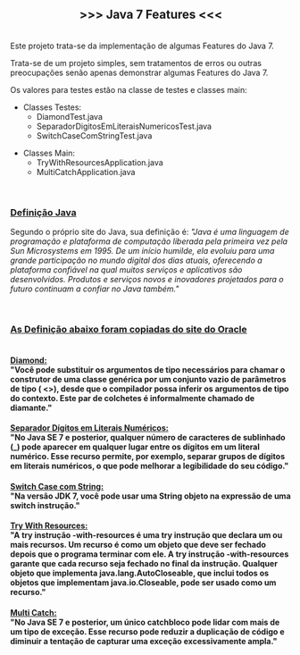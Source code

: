 <h2 style="text-align:center"><strong>&gt;&gt;&gt; Java 7 Features &lt;&lt;&lt;</strong></h2>

<p><br />
Este projeto trata-se da implementa&ccedil;&atilde;o de algumas Features do Java 7.</p>

<p>Trata-se de um projeto simples, sem tratamentos de erros ou outras preocupa&ccedil;&otilde;es sen&atilde;o apenas demonstrar algumas Features do Java 7.</p>

<p>Os valores para testes est&atilde;o na classe de testes e classes main:</p>

<ul>
	<li>Classes Testes:
	<ul>
		<li>DiamondTest.java</li>
		<li>SeparadorDigitosEmLiteraisNumericosTest.java</li>
		<li>SwitchCaseComStringTest.java</li>
	</ul>
	</li>
</ul>

<ul>
	<li>Classes Main:
	<ul>
		<li>TryWithResourcesApplication.java</li>
		<li>MultiCatchApplication.java</li>
	</ul>
	</li>
</ul>

<p>&nbsp;</p>

<h3><u>Defini&ccedil;&atilde;o Java</u></h3>

<p>Segundo o pr&oacute;prio site do Java, sua defini&ccedil;&atilde;o &eacute;: <em>&quot;Java &eacute; uma linguagem de programa&ccedil;&atilde;o e plataforma de computa&ccedil;&atilde;o liberada pela primeira vez pela Sun Microsystems em 1995. De um in&iacute;cio humilde, ela evoluiu para uma grande participa&ccedil;&atilde;o no mundo digital dos dias atuais, oferecendo a plataforma confi&aacute;vel na qual muitos servi&ccedil;os e aplicativos s&atilde;o desenvolvidos. Produtos e servi&ccedil;os novos e inovadores projetados para o futuro continuam a confiar no Java tamb&eacute;m.&quot;</em></p>

<p>&nbsp;</p>

<h3><u>As Defini&ccedil;&atilde;o abaixo foram copiadas do <a href="https://www.oracle.com/java/technologies/javase/jdk7-relnotes.html">site do Oracle</a></u></h3>

<h4><br />
<u><strong>Diamond:</strong></u><br />
&quot;Voc&ecirc; pode substituir os argumentos de tipo necess&aacute;rios para chamar o construtor de uma classe gen&eacute;rica por um conjunto vazio de par&acirc;metros de tipo ( &lt;&gt;), desde que o compilador possa inferir os argumentos de tipo do contexto. Este par de colchetes &eacute; informalmente chamado de diamante.&quot;</h4>

<h4><u><strong>Separador D&iacute;gitos em Literais Num&eacute;ricos:</strong></u><br />
&quot;No Java SE 7 e posterior, qualquer n&uacute;mero de caracteres de sublinhado (_) pode aparecer em qualquer lugar entre os d&iacute;gitos em um literal num&eacute;rico. Esse recurso permite, por exemplo, separar grupos de d&iacute;gitos em literais num&eacute;ricos, o que pode melhorar a legibilidade do seu c&oacute;digo.&quot;</h4>

<h4><strong><u>Switch Case com String:</u></strong><br />
&quot;Na vers&atilde;o JDK 7, voc&ecirc; pode usar uma String objeto na express&atilde;o de uma switch instru&ccedil;&atilde;o.&quot;</h4>

<h4><strong><u>Try With Resources:</u></strong><br />
&quot;A try instru&ccedil;&atilde;o -with-resources &eacute; uma try instru&ccedil;&atilde;o que declara um ou mais recursos. Um recurso &eacute; como um objeto que deve ser fechado depois que o programa terminar com ele. A try instru&ccedil;&atilde;o -with-resources garante que cada recurso seja fechado no final da instru&ccedil;&atilde;o. Qualquer objeto que implementa java.lang.AutoCloseable, que inclui todos os objetos que implementam java.io.Closeable, pode ser usado como um recurso.&quot;</h4>

<h4><strong><u>Multi Catch:</u></strong><br />
&quot;No Java SE 7 e posterior, um &uacute;nico catchbloco pode lidar com mais de um tipo de exce&ccedil;&atilde;o. Esse recurso pode reduzir a duplica&ccedil;&atilde;o de c&oacute;digo e diminuir a tenta&ccedil;&atilde;o de capturar uma exce&ccedil;&atilde;o excessivamente ampla.&quot;</h4>

<p>&nbsp;</p>

<p>&nbsp;</p>

<address>&nbsp;</address>

